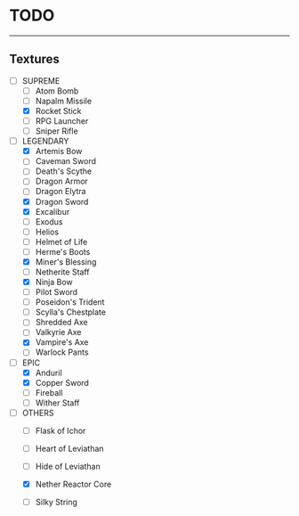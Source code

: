 # TODO
---

## Textures

- [ ] SUPREME
  - [ ] Atom Bomb
  - [ ] Napalm Missile
  - [x] Rocket Stick
  - [ ] RPG Launcher
  - [ ] Sniper Rifle
- [ ] LEGENDARY
  - [x] Artemis Bow
  - [ ] Caveman Sword
  - [ ] Death's Scythe
  - [ ] Dragon Armor
  - [ ] Dragon Elytra
  - [x] Dragon Sword
  - [x] Excalibur
  - [ ] Exodus
  - [ ] Helios
  - [ ] Helmet of Life
  - [ ] Herme's Boots
  - [x] Miner's Blessing
  - [ ] Netherite Staff
  - [x] Ninja Bow
  - [ ] Pilot Sword
  - [ ] Poseidon's Trident
  - [ ] Scylla's Chestplate
  - [ ] Shredded Axe
  - [ ] Valkyrie Axe
  - [x] Vampire's Axe
  - [ ] Warlock Pants
- [ ] EPIC
  - [x] Anduril
  - [x] Copper Sword
  - [ ] Fireball
  - [ ] Wither Staff
- [ ] OTHERS
  - [ ] Flask of Ichor
  - [ ] Heart of Leviathan
  - [ ] Hide of Leviathan
  - [x] Nether Reactor Core
  - [ ] Silky String

